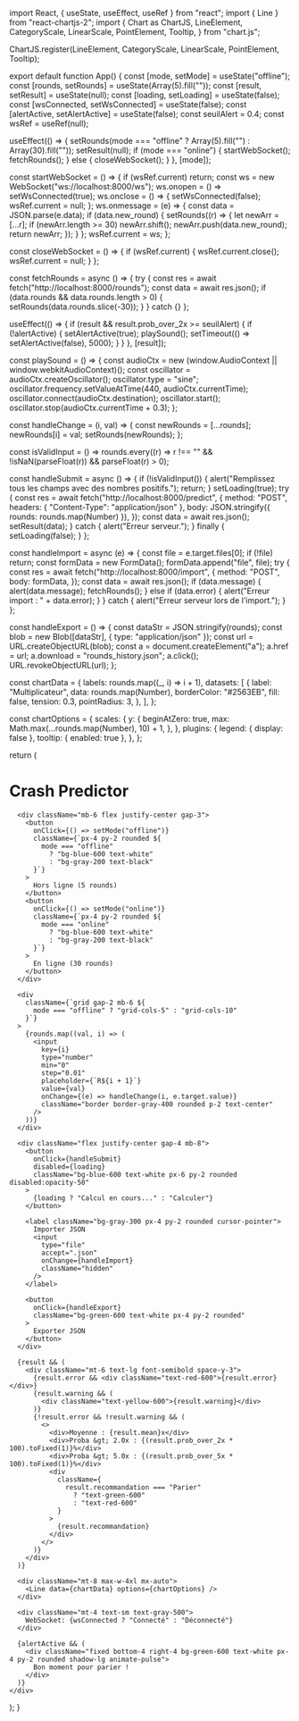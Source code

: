 import React, { useState, useEffect, useRef } from "react";
import { Line } from "react-chartjs-2";
import {
  Chart as ChartJS,
  LineElement,
  CategoryScale,
  LinearScale,
  PointElement,
  Tooltip,
} from "chart.js";

ChartJS.register(LineElement, CategoryScale, LinearScale, PointElement, Tooltip);

export default function App() {
  const [mode, setMode] = useState("offline");
  const [rounds, setRounds] = useState(Array(5).fill(""));
  const [result, setResult] = useState(null);
  const [loading, setLoading] = useState(false);
  const [wsConnected, setWsConnected] = useState(false);
  const [alertActive, setAlertActive] = useState(false);
  const seuilAlert = 0.4;
  const wsRef = useRef(null);

  useEffect(() => {
    setRounds(mode === "offline" ? Array(5).fill("") : Array(30).fill(""));
    setResult(null);
    if (mode === "online") {
      startWebSocket();
      fetchRounds();
    } else {
      closeWebSocket();
    }
  }, [mode]);

  const startWebSocket = () => {
    if (wsRef.current) return;
    const ws = new WebSocket("ws://localhost:8000/ws");
    ws.onopen = () => setWsConnected(true);
    ws.onclose = () => {
      setWsConnected(false);
      wsRef.current = null;
    };
    ws.onmessage = (e) => {
      const data = JSON.parse(e.data);
      if (data.new_round) {
        setRounds((r) => {
          let newArr = [...r];
          if (newArr.length >= 30) newArr.shift();
          newArr.push(data.new_round);
          return newArr;
        });
      }
    };
    wsRef.current = ws;
  };

  const closeWebSocket = () => {
    if (wsRef.current) {
      wsRef.current.close();
      wsRef.current = null;
    }
  };

  const fetchRounds = async () => {
    try {
      const res = await fetch("http://localhost:8000/rounds");
      const data = await res.json();
      if (data.rounds && data.rounds.length > 0) {
        setRounds(data.rounds.slice(-30));
      }
    } catch {}
  };

  useEffect(() => {
    if (result && result.prob_over_2x >= seuilAlert) {
      if (!alertActive) {
        setAlertActive(true);
        playSound();
        setTimeout(() => setAlertActive(false), 5000);
      }
    }
  }, [result]);

  const playSound = () => {
    const audioCtx = new (window.AudioContext || window.webkitAudioContext)();
    const oscillator = audioCtx.createOscillator();
    oscillator.type = "sine";
    oscillator.frequency.setValueAtTime(440, audioCtx.currentTime);
    oscillator.connect(audioCtx.destination);
    oscillator.start();
    oscillator.stop(audioCtx.currentTime + 0.3);
  };

  const handleChange = (i, val) => {
    const newRounds = [...rounds];
    newRounds[i] = val;
    setRounds(newRounds);
  };

  const isValidInput = () =>
    rounds.every((r) => r !== "" && !isNaN(parseFloat(r)) && parseFloat(r) > 0);

  const handleSubmit = async () => {
    if (!isValidInput()) {
      alert("Remplissez tous les champs avec des nombres positifs.");
      return;
    }
    setLoading(true);
    try {
      const res = await fetch("http://localhost:8000/predict", {
        method: "POST",
        headers: { "Content-Type": "application/json" },
        body: JSON.stringify({ rounds: rounds.map(Number) }),
      });
      const data = await res.json();
      setResult(data);
    } catch {
      alert("Erreur serveur.");
    } finally {
      setLoading(false);
    }
  };

  const handleImport = async (e) => {
    const file = e.target.files[0];
    if (!file) return;
    const formData = new FormData();
    formData.append("file", file);
    try {
      const res = await fetch("http://localhost:8000/import", {
        method: "POST",
        body: formData,
      });
      const data = await res.json();
      if (data.message) {
        alert(data.message);
        fetchRounds();
      } else if (data.error) {
        alert("Erreur import : " + data.error);
      }
    } catch {
      alert("Erreur serveur lors de l'import.");
    }
  };

  const handleExport = () => {
    const dataStr = JSON.stringify(rounds);
    const blob = new Blob([dataStr], { type: "application/json" });
    const url = URL.createObjectURL(blob);
    const a = document.createElement("a");
    a.href = url;
    a.download = "rounds_history.json";
    a.click();
    URL.revokeObjectURL(url);
  };

  const chartData = {
    labels: rounds.map((_, i) => i + 1),
    datasets: [
      {
        label: "Multiplicateur",
        data: rounds.map(Number),
        borderColor: "#2563EB",
        fill: false,
        tension: 0.3,
        pointRadius: 3,
      },
    ],
  };

  const chartOptions = {
    scales: {
      y: {
        beginAtZero: true,
        max: Math.max(...rounds.map(Number), 10) + 1,
      },
    },
    plugins: {
      legend: { display: false },
      tooltip: { enabled: true },
    },
  };

  return (
    <div className="max-w-5xl mx-auto mt-10 p-4 font-sans text-center">
      <h1 className="text-3xl font-bold mb-8">Crash Predictor</h1>

      <div className="mb-6 flex justify-center gap-3">
        <button
          onClick={() => setMode("offline")}
          className={`px-4 py-2 rounded ${
            mode === "offline"
              ? "bg-blue-600 text-white"
              : "bg-gray-200 text-black"
          }`}
        >
          Hors ligne (5 rounds)
        </button>
        <button
          onClick={() => setMode("online")}
          className={`px-4 py-2 rounded ${
            mode === "online"
              ? "bg-blue-600 text-white"
              : "bg-gray-200 text-black"
          }`}
        >
          En ligne (30 rounds)
        </button>
      </div>

      <div
        className={`grid gap-2 mb-6 ${
          mode === "offline" ? "grid-cols-5" : "grid-cols-10"
        }`}
      >
        {rounds.map((val, i) => (
          <input
            key={i}
            type="number"
            min="0"
            step="0.01"
            placeholder={`R${i + 1}`}
            value={val}
            onChange={(e) => handleChange(i, e.target.value)}
            className="border border-gray-400 rounded p-2 text-center"
          />
        ))}
      </div>

      <div className="flex justify-center gap-4 mb-8">
        <button
          onClick={handleSubmit}
          disabled={loading}
          className="bg-blue-600 text-white px-6 py-2 rounded disabled:opacity-50"
        >
          {loading ? "Calcul en cours..." : "Calculer"}
        </button>

        <label className="bg-gray-300 px-4 py-2 rounded cursor-pointer">
          Importer JSON
          <input
            type="file"
            accept=".json"
            onChange={handleImport}
            className="hidden"
          />
        </label>

        <button
          onClick={handleExport}
          className="bg-green-600 text-white px-4 py-2 rounded"
        >
          Exporter JSON
        </button>
      </div>

      {result && (
        <div className="mt-6 text-lg font-semibold space-y-3">
          {result.error && <div className="text-red-600">{result.error}</div>}
          {result.warning && (
            <div className="text-yellow-600">{result.warning}</div>
          )}
          {!result.error && !result.warning && (
            <>
              <div>Moyenne : {result.mean}x</div>
              <div>Proba &gt; 2.0x : {(result.prob_over_2x * 100).toFixed(1)}%</div>
              <div>Proba &gt; 5.0x : {(result.prob_over_5x * 100).toFixed(1)}%</div>
              <div
                className={
                  result.recommandation === "Parier"
                    ? "text-green-600"
                    : "text-red-600"
                }
              >
                {result.recommandation}
              </div>
            </>
          )}
        </div>
      )}

      <div className="mt-8 max-w-4xl mx-auto">
        <Line data={chartData} options={chartOptions} />
      </div>

      <div className="mt-4 text-sm text-gray-500">
        WebSocket: {wsConnected ? "Connecté" : "Déconnecté"}
      </div>

      {alertActive && (
        <div className="fixed bottom-4 right-4 bg-green-600 text-white px-4 py-2 rounded shadow-lg animate-pulse">
          Bon moment pour parier !
        </div>
      )}
    </div>
  );
}

